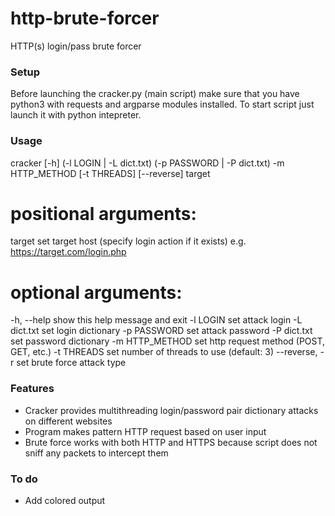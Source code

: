 # http-brute-forcer
HTTP(s) login/pass brute forcer 

### Setup

  Before launching the cracker.py (main script) make sure that you have python3 with requests and argparse modules installed.
  To start script just launch it with python intepreter.
### Usage

cracker [-h] (-l LOGIN | -L dict.txt) (-p PASSWORD | -P dict.txt) -m  HTTP_METHOD [-t THREADS] [--reverse]  target

# positional arguments:
  target          set target host (specify login action if it exists) e.g.
                  https://target.com/login.php

# optional arguments:
  -h, --help      show this help message and exit
  -l LOGIN        set attack login
  -L dict.txt     set login dictionary
  -p PASSWORD     set attack password
  -P dict.txt     set password dictionary
  -m HTTP_METHOD  set http request method (POST, GET, etc.)
  -t THREADS      set number of threads to use (default: 3)
  --reverse, -r   set brute force attack type


### Features

* Cracker provides multithreading login/password pair dictionary attacks on different websites 
* Program makes pattern HTTP request based on user input
* Brute force works with both HTTP and HTTPS because script does not sniff any packets to intercept them

### To do

* Add colored output
